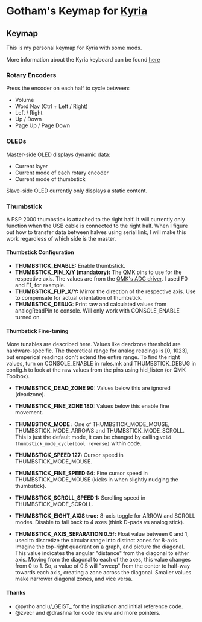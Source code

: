 # Gotham's Keymap for [Kyria](https://github.com/splitkb/kyria)

## Keymap
This is my personal keymap for Kyria with some mods.

More information about the Kyria keyboard can be found [here](https://blog.splitkb.com/blog/introducing-the-kyria)

### Rotary Encoders

Press the encoder on each half to cycle between:
- Volume
- Word Nav (Ctrl + Left / Right)
- Left / Right
- Up / Down
- Page Up / Page Down

### OLEDs

Master-side OLED displays dynamic data:
- Current layer
- Current mode of each rotary encoder
- Current mode of thumbstick

Slave-side OLED currently only displays a static content.

### Thumbstick

A PSP 2000 thumbstick is attached to the right half. It will currently only function when the USB cable is connected to the right half. When I figure out how to transfer data between halves using serial link, I will make this work regardless of which side is the master.

#### Thumbstick Configuration

- __THUMBSTICK_ENABLE:__ Enable thumbstick.
- __THUMBSTICK_PIN_X/Y (mandatory):__ The QMK pins to use for the respective axis. The values are from the [QMK's ADC driver](https://docs.qmk.fm/#/adc_driver). I used F0 and F1, for example.
- __THUMBSTICK_FLIP_X/Y:__ Mirror the direction of the respective axis. Use to compensate for actual orientation of thumbstick.
- __THUMBSTICK_DEBUG:__ Print raw and calculated values from analogReadPin to console. Will only work with CONSOLE_ENABLE turned on.

#### Thumbstick Fine-tuning

More tunables are described here. Values like deadzone threshold are hardware-specific. The theoretical range for analog readings is [0, 1023], but emperical readings don't extend the entire range. To find the right values, turn on CONSOLE_ENABLE in rules.mk and THUMBSTICK_DEBUG in config.h to look at the raw values from the pins using hid_listen (or QMK Toolbox).

- __THUMBSTICK_DEAD_ZONE 90:__ Values below this are ignored (deadzone).
- __THUMBSTICK_FINE_ZONE 180:__  Values below this enable fine movement.

- __THUMBSTICK_MODE <mode>:__ One of THUMBSTICK_MODE_MOUSE, THUMBSTICK_MODE_ARROWS and THUMBSTICK_MODE_SCROLL. This is just the default mode, it can be changed by calling ```void thumbstick_mode_cycle(bool reverse)``` within code.

- __THUMBSTICK_SPEED 127:__ Cursor speed in THUMBSTICK_MODE_MOUSE.
- __THUMBSTICK_FINE_SPEED 64:__ Fine cursor speed in THUMBSTICK_MODE_MOUSE (kicks in when slightly nudging the thumbstick).
- __THUMBSTICK_SCROLL_SPEED 1:__ Scrolling speed in THUMBSTICK_MODE_SCROLL.

- __THUMBSTICK_EIGHT_AXIS true:__ 8-axis toggle for ARROW and SCROLL modes. Disable to fall back to 4 axes (think D-pads vs analog stick).
- __THUMBSTICK_AXIS_SEPARATION 0.5f:__ Float value between 0 and 1, used to discretize the circular range into distinct zones for 8-axis. Imagine the top-right quadrant on a graph, and picture the diagonal. This value indicates the angular "distance" from the diagonal to either axis. Moving from the diagonal to each of the axes, this value changes from 0 to 1. So, a value of 0.5 will "sweep" from the center to half-way towards each axis, creating a zone across the diagonal. Smaller values make narrower diagonal zones, and vice versa.

#### Thanks

- @pyrho and u/\_GEIST\_ for the inspiration and initial reference code.
- @zvecr and @drashna for code review and more pointers.
